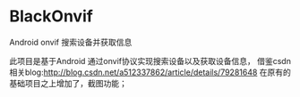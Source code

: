 # BlackOnvif
Android onvif 搜索设备并获取信息<br>





此项目是基于Android 通过onvif协议实现搜索设备以及获取设备信息，
借鉴csdn相关blog:http://blog.csdn.net/a512337862/article/details/79281648
在原有的基础项目之上增加了，截图功能；
